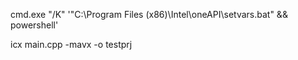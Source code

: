 cmd.exe "/K" '"C:\Program Files (x86)\Intel\oneAPI\setvars.bat" && powershell'

icx main.cpp -mavx -o testprj

